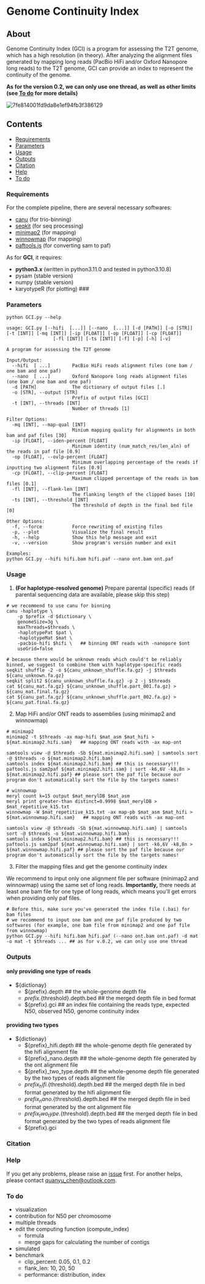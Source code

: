 # Genome Continuity Index
## About
Genome Continuity Index (GCI) is a program for assessing the T2T genome, which has a high resolution (in theory). After analyzing the alignment files generated by mapping long reads (PacBio HiFi and/or Oxford Nanopore long reads) to the T2T genome, GCI can provide an index to represent the continuity of the genome.

**As for the version 0.2, we can only use one thread, as well as other limits (see [To do](https://github.com/yeeus/GCI#to-do) for more details)**

![7fe814001fd9da8e1ef94fb3f386129](https://github.com/yeeus/genome_assessment_tool/assets/118142448/75b978b6-a29f-4ade-b9c2-51a1c0ff60b0)



## Contents
- [Requirements](https://github.com/yeeus/GCI#requirements)
- [Parameters](https://github.com/yeeus/GCI#parameters)
- [Usage](https://github.com/yeeus/GCI#usage)
- [Outputs](https://github.com/yeeus/GCI#outputs)
- [Citation](https://github.com/yeeus/GCI#citation)
- [Help](https://github.com/yeeus/GCI#help)
- [To do](https://github.com/yeeus/GCI#to-do)

### Requirements
For the complete pipeline, there are several necessary softwares:

- [canu](https://github.com/marbl/canu) (for trio-binning)
- [seqkit](https://github.com/shenwei356/seqkit) (for seq processing)
- [minimap2](https://github.com/lh3/minimap2) (for mapping)
- [winnowmap](https://github.com/marbl/Winnowmap) (for mapping)
- [paftools.js](https://github.com/lh3/minimap2/blob/master/misc/paftools.js) (for converting sam to paf)

As for **GCI**, it requires:
- **python3.x** (written in python3.11.0 and tested in python3.10.8)
- pysam (stable version)
- numpy (stable version)
- karyotypeR (for plotting) ###


### Parameters
```
python GCI.py --help

usage: GCI.py [--hifi  [...]] [--nano  [...]] [-d [PATH]] [-o [STR]] [-t [INT]] [-mq [INT]] [-ip [FLOAT]] [-op [FLOAT]] [-cp [FLOAT]]
                 [-fl [INT]] [-ts [INT]] [-f] [-p] [-h] [-v]

A program for assessing the T2T genome

Input/Output:
  --hifi  [ ...]        PacBio HiFi reads alignment files (one bam / one bam and one paf)
  --nano  [ ...]        Oxford Nanopore long reads alignment files (one bam / one bam and one paf)
  -d [PATH]             The dictionary of output files [.]
  -o [STR], --output [STR]
                        Prefix of output files [GCI]
  -t [INT], --threads [INT]
                        Number of threads [1]

Filter Options:
  -mq [INT], --map-qual [INT]
                        Minium mapping quality for alignments in both bam and paf files [30]
  -ip [FLOAT], --iden-percent [FLOAT]
                        Minimum identity (num_match_res/len_aln) of the reads in paf file [0.9]
  -op [FLOAT], --ovlp-percent [FLOAT]
                        Minimum overlapping percentage of the reads if inputting two alignment files [0.9]
  -cp [FLOAT], --clip-percent [FLOAT]
                        Maximum clipped percentage of the reads in bam files [0.1]
  -fl [INT], --flank-len [INT]
                        The flanking length of the clipped bases [10]
  -ts [INT], --threshold [INT]
                        The threshold of depth in the final bed file [0]

Other Options:
  -f, --force           Force rewriting of existing files
  -p, --plot            Visualize the final result
  -h, --help            Show this help message and exit
  -v, --version         Show program's version number and exit

Examples:
python GCI.py --hifi hifi.bam hifi.paf --nano ont.bam ont.paf
```

### Usage
1. **(For haplotype-resolved genome)** Prepare parental (specific) reads (if parental sequencing data are available, please skip this step) 
```
# we recommend to use canu for binning
canu -haplotype \
    -p $prefix -d $dictionary \
    genomeSize=3g \
    maxThreads=$threads \
    -haplotypePat $pat \
    -haplotypeMat $mat \
    -pacbio-hifi $hifi \   ## binning ONT reads with -nanopore $ont
    useGrid=false

# because there would be unknown reads which could't be reliably binned, we suggest to combine them with haplotype-specific reads
seqkit shuffle -2 -o ${canu_unknown_shuffle.fa.gz} -j $threads ${canu_unknown.fa.gz}
seqkit split2 ${canu_unknown_shuffle.fa.gz} -p 2 -j $threads
cat ${canu_mat.fa.gz} ${canu_unknown_shuffle.part_001.fa.gz} > ${canu_mat.final.fa.gz}
cat ${canu_pat.fa.gz} ${canu_unknown_shuffle.part_002.fa.gz} > ${canu_pat.final.fa.gz}
```

2. Map HiFi and/or ONT reads to assemblies (using minimap2 and winnowmap)
```
# minimap2 
minimap2 -t $threads -ax map-hifi $mat_asm $mat_hifi > ${mat.minimap2.hifi.sam}   ## mapping ONT reads with -ax map-ont

samtools view -@ $threads -Sb ${mat.minimap2.hifi.sam} | samtools sort -@ $threads -o ${mat.minimap2.hifi.bam}
samtools index ${mat.minimap2.hifi.bam} ## this is necessary!!!
paftools.js sam2paf ${mat.minimap2.hifi.sam} | sort -k6,6V -k8,8n > ${mat.minimap2.hifi.paf} ## please sort the paf file because our program don't automatically sort the file by the targets names!

# winnowmap
meryl count k=15 output $mat_merylDB $mat_asm
meryl print greater-than distinct=0.9998 $mat_merylDB > $mat_repetitive_k15.txt
winnowmap -W $mat_repetitive_k15.txt -ax map-pb $mat_asm $mat_hifi > ${mat.winnowmap.hifi.sam}   ## mapping ONT reads with -ax map-ont

samtools view -@ $threads -Sb ${mat.winnowmap.hifi.sam} | samtools sort -@ $threads -o ${mat.winnowmap.hifi.bam}
samtools index ${mat.minimap2.hifi.bam} ## this is necessary!!!
paftools.js sam2paf ${mat.winnowmap.hifi.sam} | sort -k6,6V -k8,8n > ${mat.winnowmap.hifi.paf} ## please sort the paf file because our program don't automatically sort the file by the targets names!
```

3. Filter the mapping files and get the genome continuity index

We recommend to input only one alignment file per software (minimap2 and winnowmap) using the same set of long reads. **Importantly,** there needs at least one bam file for one type of long reads, which means you'll get errors when providing only paf files.
```
# Before this, make sure you've generated the index file (.bai) for bam files
# we recommend to input one bam and one paf file produced by two softwares (for example, one bam file from minimap2 and one paf file from winnowmap)
python GCI.py --hifi hifi.bam hifi.paf (--nano ont.bam ont.paf) -d mat -o mat -t $threads ... ## as for v.0.2, we can only use one thread
```

### Outputs
#### only providing one type of reads
- ${dictionay}
    - ${prefix}.depth ## the whole-genome depth file
    - ${prefix}.${threshold}.depth.bed ## the merged depth file in bed format
    - ${prefix}.gci ## an index file containing the reads type, expected N50, observed N50, genome continuity index

#### providing two types
- ${dictionay}
  - ${prefix}_hifi.depth ## the whole-genome depth file generated by the hifi alignment file
  - ${prefix}_nano.depth ## the whole-genome depth file generated by the ont alignment file
  - ${prefix}_two_type.depth ## the whole-genome depth file generated by the two types of reads alignment file
  - ${prefix}_hifi.${threshold}.depth.bed ## the merged depth file in bed format generated by the hifi alignment file
  - ${prefix}_nano.${threshold}.depth.bed ## the merged depth file in bed format generated by the ont alignment file
  - ${prefix}_two_type.${threshold}.depth.bed ## the merged depth file in bed format generated by the two types of reads alignment file
  - ${prefix}.gci

### Citation


### Help
If you get any problems, please raise an [issue](https://github.com/yeeus/GCI/issues) first.
For another helps, please contact quanyu_chen@outlook.com.


### To do
- visualization
- contribution for N50 per chromosome
- multiple threads
- edit the computing function (compute_index)
  - formula
  - merge gaps for calculating the number of contigs
- simulated
- benchmark
  - clip_percent: 0.05, 0.1, 0.2
  - flank_len: 10, 20, 50
  - performance: distribution, index
